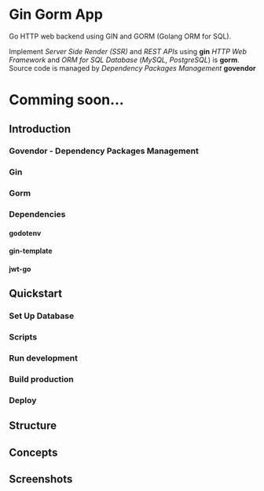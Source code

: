 # Gin Gorm App

Go HTTP web backend using GIN and GORM (Golang ORM for SQL). 

Implement *Server Side Render (SSR)* and *REST APIs* using **gin** *HTTP Web Framework* and *ORM for SQL Database* (*MySQL, PostgreSQL*) is **gorm**. Source code is managed by *Dependency Packages Management* **govendor**


# Comming soon...

## Introduction

### Govendor - Dependency Packages Management

### Gin

### Gorm

### Dependencies

#### godotenv

#### gin-template

#### jwt-go

## Quickstart

### Set Up Database

### Scripts

### Run development

### Build production

### Deploy




## Structure


## Concepts


## Screenshots
